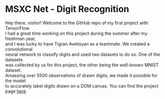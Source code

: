 # MSXC Net - Digit Recognition

Hey there, visitor! Welcome to the GitHub repo of my first project with TensorFlow.  
I had a great time working on this project during the summer after my freshman year,  
and I was lucky to have Tigran Avetisyan as a teammate. We created a convolutional  
neural network to classify digits and used two datasets to do so. One of the datasets  
was collected by us for this project, the other being the well-known MNIST dataset.  
Amassing over 5500 observations of drawn digits, we made it possible for the model  
to accurately label digits drawn on a DOM canvas. You can find the project page <a href="https://www.movsisyan.info/msxcn">here</a>
